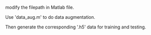 modify the filepath in Matlab file.

Use 'data_aug.m' to do data augmentation.

Then generate the corresponding '.h5' data for training and testing. 